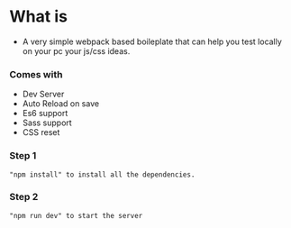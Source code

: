 # What is
- A very simple webpack based boileplate that can help you test locally on your pc your js/css ideas.

### Comes with
- Dev Server
- Auto Reload on save
- Es6 support
- Sass support
- CSS reset

### Step 1
```
"npm install" to install all the dependencies.
```

### Step 2
```
"npm run dev" to start the server
```
